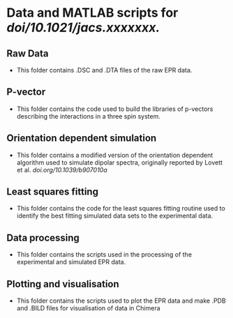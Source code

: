 # Data and MATLAB scripts for *doi/10.1021/jacs.xxxxxxx.*

## Raw Data 
- This folder contains .DSC and .DTA files of the raw EPR data. <br /> 
## P-vector <br />
- This folder contains the code used to build the libraries of p-vectors describing the interactions in a three spin system. <br />
## Orientation dependent simulation <br />
- This folder contains a modified version of the orientation dependent algorithm used to simulate dipolar spectra, originally reported by Lovett et al. *doi.org/10.1039/b907010a* <br />
## Least squares fitting <br />
- This folder contains the code for the least squares fitting routine used to identify the best fitting simulated data sets to the experimental data. <br />
##  Data processing <br />
- This folder contains the scripts used in the processing of the experimental and simulated EPR data. <br />
##  Plotting and visualisation <br />
- This folder contains the scripts used to plot the EPR data and make .PDB and .BILD files for visualisation of data in Chimera
